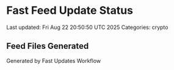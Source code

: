 # Fast Feed Update Status
Last updated: Fri Aug 22 20:50:50 UTC 2025
Categories: crypto

## Feed Files Generated

Generated by Fast Updates Workflow
